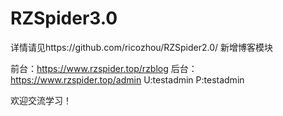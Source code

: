 # RZSpider3.0
详情请见https://github.com/ricozhou/RZSpider2.0/ 
新增博客模块

前台：https://www.rzspider.top/rzblog
后台：https://www.rzspider.top/admin    U:testadmin   P:testadmin

欢迎交流学习！

